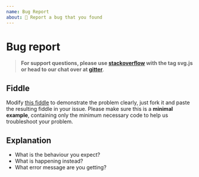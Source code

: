 ```yaml
---
name: Bug Report
about: 🐞 Report a bug that you found
---
```


# Bug report

> **For support questions, please use [stackoverflow](https://stackoverflow.com/questions/tagged/svg.js) with the tag svg.js or head to our chat over at [gitter](https://gitter.im/svgdotjs/svg.js)**.

## Fiddle

Modify [this fiddle](https://jsfiddle.net/Fuzzy/s06mfv5u/) to demonstrate the problem clearly, just fork it and paste the resulting fiddle in your issue. Please make sure this is a **minimal example**, containing only the minimum necessary code to help us troubleshoot your problem.

## Explanation

- What is the behaviour you expect?
- What is happening instead?
- What error message are you getting?
